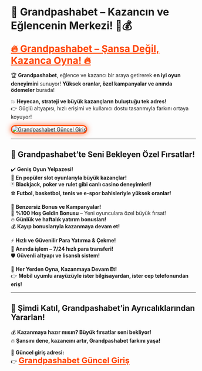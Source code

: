 # 🎰 Grandpashabet – Kazancın ve Eğlencenin Merkezi! 💎💰  

<a href="https://cutt.ly/GrandSosyal" title="Grandpashabet Güncel Giriş" style="color: #ff4500; font-size: 26px; font-weight: bold;">🔥 Grandpashabet – Şansa Değil, Kazanca Oyna! 🔥</a>  

🏆 **Grandpashabet**, eğlence ve kazancı bir araya getirerek **en iyi oyun deneyimini** sunuyor! **Yüksek oranlar, özel kampanyalar ve anında ödemeler** burada!  

💥 **Heyecan, strateji ve büyük kazançların buluştuğu tek adres!**  
👉 Güçlü altyapısı, hızlı erişimi ve kullanıcı dostu tasarımıyla farkını ortaya koyuyor!  

<a href="https://cutt.ly/GrandSosyal" title="Grandpashabet Güncel Giriş">  
<img src="https://i.ibb.co/BtMhhf6/g-venligiris.jpg" alt="Grandpashabet Güncel Giriş" style="max-width: 100%; border: 3px solid #ff4500; border-radius: 15px; box-shadow: 0px 0px 15px rgba(255, 69, 0, 0.8);">  
</a>  

---

## 🚀 **Grandpashabet’te Seni Bekleyen Özel Fırsatlar!**  

✔️ **Geniş Oyun Yelpazesi!**  
🎰 **En popüler slot oyunlarıyla büyük kazançlar!**  
🃏 **Blackjack, poker ve rulet gibi canlı casino deneyimleri!**  
⚽ **Futbol, basketbol, tenis ve e-spor bahisleriyle yüksek oranlar!**  

🎁 **Benzersiz Bonus ve Kampanyalar!**  
💎 **%100 Hoş Geldin Bonusu** – Yeni oyunculara özel büyük fırsat!  
🔥 **Günlük ve haftalık yatırım bonusları!**  
💰 **Kayıp bonuslarıyla kazanmaya devam et!**  

⚡ **Hızlı ve Güvenilir Para Yatırma & Çekme!**  
🔄 **Anında işlem – 7/24 hızlı para transferi!**  
🛡️ **Güvenli altyapı ve lisanslı sistem!**  

📱 **Her Yerden Oyna, Kazanmaya Devam Et!**  
👉 **Mobil uyumlu arayüzüyle ister bilgisayardan, ister cep telefonundan eriş!**  

---

## 🎯 **Şimdi Katıl, Grandpashabet’in Ayrıcalıklarından Yararlan!**  

💰 **Kazanmaya hazır mısın? Büyük fırsatlar seni bekliyor!**  
🔥 **Şansını dene, kazancını artır, Grandpashabet farkını yaşa!**  

📌 **Güncel giriş adresi:**  
👉 <a href="https://cutt.ly/GrandSosyal" title="Grandpashabet Güncel Giriş" style="color: #ff4500; font-size: 22px; font-weight: bold;">Grandpashabet Güncel Giriş</a>  
